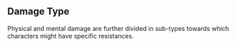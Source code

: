 ## Damage Type

Physical and mental damage are further divided in
sub-types towards which characters might have specific resistances.
